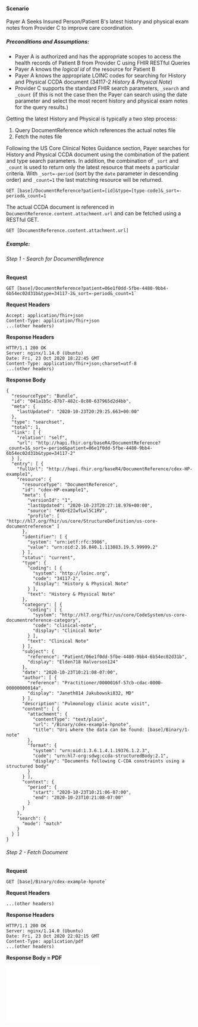 #### Scenario

Payer A Seeks Insured Person/Patient B's latest history and physical exam notes from Provider C to improve care coordination.

##### Preconditions and Assumptions:

- Payer A is authorized and has the appropriate scopes to access the health records of Patient B from Provider C using FHIR RESTful Queries
- Payer A knows the *logical id* of the resource for Patient B
- Payer A knows the appropriate LOINC codes for searching for History and Physical CCDA document (34117-2 *History & Physical Note*)
- Provider C supports the standard FHIR search parameters, `_search` and `_count` (if this is not the case then the Payer can search using the date parameter and select the most recent history and physical exam notes for the query results.)

Getting the latest History and Physical is typically a two step process:

1. Query DocumentReference which references the actual notes file
2. Fetch the notes file

Following the US Core Clinical Notes Guidance section, Payer searches for History and Physical CCDA document using the combination of the patient and type search parameters.  In addition, the combination of `_sort` and `_count` is used to return only the latest resource that meets a particular criteria. With `_sort=-period` (sort by the `date` parameter in descending order) and `_count=1` the last matching resource will be returned.

`GET [base]/DocumentReference?patient=[id]&type=[type-code]&_sort=-period&_count=1`

The actual CCDA document is referenced in `DocumentReference.content.attachment.url` and can be fetched using a RESTful GET.

`GET [DocumentReference.content.attachment.url]`

##### Example:

###### Step 1 - Search for DocumentReference

**Request**
~~~
GET [base]/DocumentReference?patient=06e1f0dd-5fbe-4480-9bb4-6b54ec02d31b&type=34117-2&_sort=-period&_count=1`
~~~

**Request Headers**

~~~
Accept: application/fhir+json
Content-Type: application/fhir+json
...(other headers)
~~~

**Response Headers**

~~~
HTTP/1.1 200 OK
Server: nginx/1.14.0 (Ubuntu)
Date: Fri, 23 Oct 2020 18:22:45 GMT
Content-Type: application/fhir+json;charset=utf-8
...(other headers)
~~~

**Response Body**

~~~
{
  "resourceType": "Bundle",
  "id": "041a1b5c-87b7-482c-8c80-637965d2d4bb",
  "meta": {
    "lastUpdated": "2020-10-23T20:29:25.663+00:00"
  },
  "type": "searchset",
  "total": 1,
  "link": [ {
    "relation": "self",
    "url": "http://hapi.fhir.org/baseR4/DocumentReference?_count=1&_sort=-period&patient=06e1f0dd-5fbe-4480-9bb4-6b54ec02d31b&type=34117-2"
  } ],
  "entry": [ {
    "fullUrl": "http://hapi.fhir.org/baseR4/DocumentReference/cdex-HP-example1",
    "resource": {
      "resourceType": "DocumentReference",
      "id": "cdex-HP-example1",
      "meta": {
        "versionId": "1",
        "lastUpdated": "2020-10-23T20:27:18.976+00:00",
        "source": "#XOrE2IwfLwl5C1RV",
        "profile": [ "http://hl7.org/fhir/us/core/StructureDefinition/us-core-documentreference" ]
      },
      "identifier": [ {
        "system": "urn:ietf:rfc:3986",
        "value": "urn:oid:2.16.840.1.113883.19.5.99999.2"
      } ],
      "status": "current",
      "type": {
        "coding": [ {
          "system": "http://loinc.org",
          "code": "34117-2",
          "display": "History & Physical Note"
        } ],
        "text": "History & Physical Note"
      },
      "category": [ {
        "coding": [ {
          "system": "http://hl7.org/fhir/us/core/CodeSystem/us-core-documentreference-category",
          "code": "clinical-note",
          "display": "Clinical Note"
        } ],
        "text": "Clinical Note"
      } ],
      "subject": {
        "reference": "Patient/06e1f0dd-5fbe-4480-9bb4-6b54ec02d31b",
        "display": "Elden718 Halvorson124"
      },
      "date": "2020-10-23T10:21:08-07:00",
      "author": [ {
        "reference": "Practitioner/0000016f-57cb-cdac-0000-00000000014a",
        "display": "Janeth814 Jakubowski832, MD"
      } ],
      "description": "Pulmonology clinic acute visit",
      "content": [ {
        "attachment": {
          "contentType": "text/plain",
          "url": "/Binary/cdex-example-hpnote",
          "title": "Uri where the data can be found: [base]/Binary/1-note"
        },
        "format": {
          "system": "urn:oid:1.3.6.1.4.1.19376.1.2.3",
          "code": "urn:hl7-org:sdwg:ccda-structuredBody:2.1",
          "display": "Documents following C-CDA constraints using a structured body"
        }
      } ],
      "context": {
        "period": {
          "start": "2020-10-23T10:21:06-07:00",
          "end": "2020-10-23T10:21:08-07:00"
        }
      }
    },
    "search": {
      "mode": "match"
    }
  } ]
}
~~~

###### Step 2 - Fetch Document

**Request**
~~~
GET [base]/Binary/cdex-example-hpnote`
~~~

**Request Headers**

~~~
...(other headers)
~~~

**Response Headers**

~~~
HTTP/1.1 200 OK
Server: nginx/1.14.0 (Ubuntu)
Date: Fri, 23 Oct 2020 22:02:15 GMT
Content-Type: application/pdf
...(other headers)
~~~

**Response Body = PDF**

<embed src="cdex-example-hpnote.pdf" type="application/pdf" frameborder = "1"  width="50%"/>
